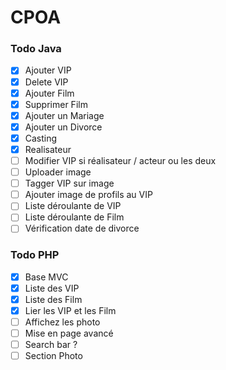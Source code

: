 # CPOA

### Todo Java
- [X] Ajouter VIP
- [X] Delete VIP
- [X] Ajouter Film
- [X] Supprimer Film
- [X] Ajouter un Mariage
- [X] Ajouter un Divorce
- [X] Casting
- [X] Realisateur
- [ ] Modifier VIP si réalisateur / acteur ou les deux
- [ ] Uploader image
- [ ] Tagger VIP sur image
- [ ] Ajouter image de profils au VIP
- [ ] Liste déroulante de VIP
- [ ] Liste déroulante de Film
- [ ] Vérification date de divorce

### Todo PHP
- [X] Base MVC
- [X] Liste des VIP
- [X] Liste des Film
- [X] Lier les VIP et les Film
- [ ] Affichez les photo
- [ ] Mise en page avancé
- [ ] Search bar ?
- [ ] Section Photo
